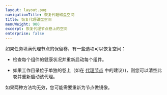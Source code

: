 ```yaml
---
layout: layout.pug
navigationTitle: 恢复代理磁盘空间
title: 恢复代理磁盘空间
menuWeight: 900
excerpt: 恢复代理节点卷上的空间
enterprise: false
---
```



如果任务填满代理节点的保留卷，有一些选项可以恢复空间：

- 检查每个组件的健康状况并重新启动每个组件。

- 如果工作目录位于单独的卷上（如在 [代理节点](/dcos/cn/1.11/installing/production/system-requirements/#agent-nodes) 中的建议）)，则您可以清空此卷并重新启动该代理。

如果两种方法均无效，您可能需要重新为节点做镜像。
